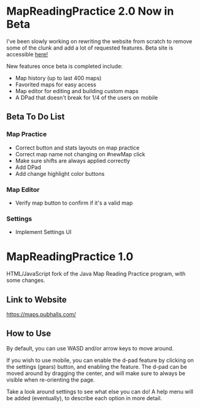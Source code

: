 # MapReadingPractice 2.0 Now in Beta
I've been slowly working on rewriting the website from scratch to remove some of the clunk and add a lot of requested features.
Beta site is accessible [here!](https://husky-rotmg.github.io/MapReadingPractice-Web/beta)

New features once beta is completed include:
- Map history (up to last 400 maps)
- Favorited maps for easy access
- Map editor for editing and building custom maps
- A DPad that doesn't break for 1/4 of the users on mobile

## Beta To Do List

### Map Practice
- Correct button and stats layouts on map practice
- Correct map name not changing on #newMap click
- Make sure shifts are always applied correctly
- Add DPad
- Add change highlight color buttons

### Map Editor
- Verify map button to confirm if it's a valid map

### Settings
- Implement Settings UI

# MapReadingPractice 1.0
HTML/JavaScript fork of the Java Map Reading Practice program, with some changes.

## Link to Website
https://maps.pubhalls.com/

## How to Use
By default, you can use WASD and/or arrow keys to move around. 

If you wish to use mobile, you can enable the d-pad feature by clicking on the settings (gears) button, and enabling the feature. The d-pad can be moved around by dragging the center, and will make sure to always be visible when re-orienting the page.

Take a look around settings to see what else you can do! A help menu will be added (eventually), to describe each option in more detail.

#

